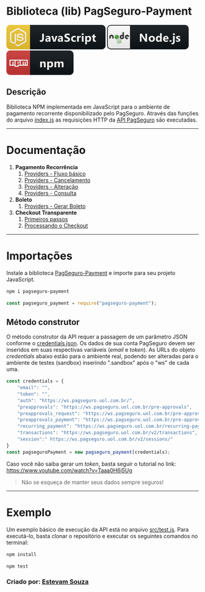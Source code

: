 # Biblioteca (lib) PagSeguro-Payment
![JavaScript](https://github.com/MikeCodesDotNET/ColoredBadges/blob/master/svg/dev/languages/js.svg)
![NodeJS](https://github.com/MikeCodesDotNET/ColoredBadges/blob/master/svg/dev/frameworks/nodejs.svg)
![NPM](https://github.com/MikeCodesDotNET/ColoredBadges/blob/master/svg/dev/services/npm.svg)

## Descrição

Biblioteca NPM implementada em JavaScript para o ambiente de pagamento recorrente disponibilizado pelo PagSeguro. Através das funções do arquivo <a href="https://github.com/estevam5s/API-PagSeguro-JavaScript/blob/master/index.js">index.js</a> as requisições HTTP da <a href="https://dev.pagseguro.uol.com.br/reference/api-recorrencia">API PagSeguro</a> são executadas.

---

# Documentação

1. **Pagamento Recorrência**
    1. <a href="https://github.com/estevam5s/API-PagSeguro-JavaScript/blob/master/docs/Pagamento%20Recorrente/Providers%20-%20Fluxo%20b%C3%A1sico.md">Providers - Fluxo básico</a>
    2. <a href="https://github.com/estevam5s/API-PagSeguro-JavaScript/blob/master/docs/Pagamento%20Recorrente/Providers%20-%20Cancelamento.md">Providers - Cancelamento</a>
    3. <a href="https://github.com/estevam5s/API-PagSeguro-JavaScript/blob/master/docs/Pagamento%20Recorrente/Providers%20-%20Altera%C3%A7%C3%A3o.md">Providers - Alteração</a>
    4. <a href="https://github.com/estevam5s/API-PagSeguro-JavaScript/blob/master/docs/Pagamento%20Recorrente/Providers%20-%20Consulta.md">Providers - Consulta</a>
2. **Boleto**
   1. <a href="https://github.com/estevam5s/API-PagSeguro-JavaScript/blob/master/docs/Boleto/Providers%20-%20Gerar%20Boleto.md">Providers - Gerar Boleto</a> 
3. **Checkout Transparente**
   1. <a href="https://github.com/estevam5s/API-PagSeguro-JavaScript/blob/master/docs/Checkout%20Transparente/Providers.md">Primeiros passos</a>
   2. <a href="https://github.com/estevam5s/API-PagSeguro-JavaScript/blob/master/docs/Checkout%20Transparente/Processando%20o%20Checkout.md">Processando o Checkout</a>

---

# Importações
Instale a biblioteca <a href="https://www.npmjs.com/package/pagseguro-payment">PagSeguro-Payment</a> e importe para seu projeto JavaScript.

```bash
npm i pagseguro-payment
```

```javascript
const pagseguro_payment = require("pagseguro-payment");
```

## Método construtor
O método construtor da API requer a passagem de um parâmetro JSON conforme o <a href="https://github.com/estevam5s/API-PagSeguro-JavaScript/blob/master/credentials.json">credentials.json</a>. Os dados de sua conta PagSeguro devem ser inseridos em suas respectivas variáveis (*email* e *token*).
As URLs do objeto *credentials* abaixo estão para o ambiente real, podendo ser alteradas para o ambiente de testes (sandbox) inserindo ".sandbox" após o "ws" de cada uma.
```javascript
const credentials = {
    "email": "",
    "token": "",
    "auth": "https://ws.pagseguro.uol.com.br/",
    "preapprovals": "https://ws.pagseguro.uol.com.br/pre-approvals",
    "preapprovals_request": "https://ws.pagseguro.uol.com.br/pre-approvals/request",
    "preapprovals_payment": "https://ws.pagseguro.uol.com.br/pre-approvals/payment",
    "recurring_payment": "https://ws.pagseguro.uol.com.br/recurring-payment",
    "transactions": "https://ws.pagseguro.uol.com.br/v2/transactions",
    "session":" https://ws.pagseguro.uol.com.br/v2/sessions/"
}
const pagseguroPayment = new pagseguro_payment(credentials);
```
Caso você não saiba gerar um *token*, basta seguir o tutorial no link: https://www.youtube.com/watch?v=Taaa0H6j5Ug
>Não se esqueça de manter seus dados sempre seguros!

---

# Exemplo

Um exemplo básico de execução da API está no arquivo <a href="https://github.com/estevam5s/API-PagSeguro-JavaScript/blob/master/src/test.js">src/test.js</a>. Para executá-lo, basta clonar o repositório e executar os seguintes comandos no terminal:
```bash
npm install
```
```bash
npm test
```

### Criado por: [Estevam Souza](https://github.com/estevam5s/)
